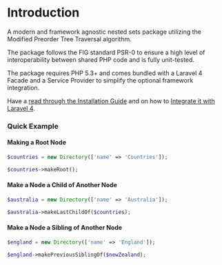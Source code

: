 # Introduction

A modern and framework agnostic nested sets package utilizing the Modified Preorder Tree Traversal algorithm.

The package follows the FIG standard PSR-0 to ensure a high level of interoperability between shared PHP code and is fully unit-tested.

The package requires PHP 5.3+ and comes bundled with a Laravel 4 Facade and a Service Provider to simplify the optional framework integration.

Have a [read through the Installation Guide](#installation) and on how to [Integrate it with Laravel 4](#laravel-4).

### Quick Example

#### Making a Root Node

```php
$countries = new Directory(['name' => 'Countries']);

$countries->makeRoot();
```

#### Make a Node a Child of Another Node

```php
$australia = new Directory(['name' => 'Australia']);

$australia->makeLastChildOf($countries);
```

#### Make a Node a Sibling of Another Node

```php
$england = new Directory(['name' => 'England']);

$england->makePreviousSiblingOf($newZealand);
```
